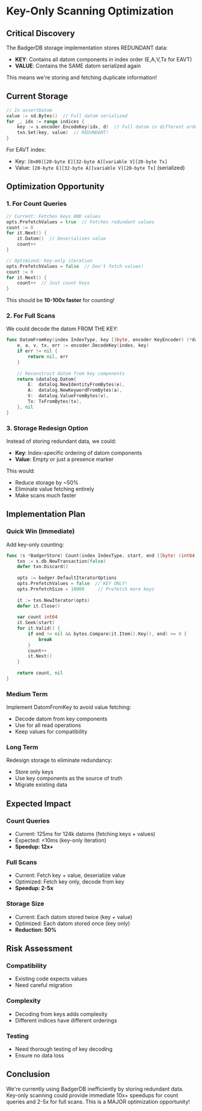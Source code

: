# Key-Only Scanning Optimization

## Critical Discovery

The BadgerDB storage implementation stores REDUNDANT data:
- **KEY**: Contains all datom components in index order (E,A,V,Tx for EAVT)
- **VALUE**: Contains the SAME datom serialized again

This means we're storing and fetching duplicate information!

## Current Storage

```go
// In assertDatom
value := sd.Bytes()  // Full datom serialized
for _, idx := range indices {
    key := s.encoder.EncodeKey(idx, d)  // Full datom in different order
    txn.Set(key, value)  // REDUNDANT!
}
```

For EAVT index:
- Key: `[0x00][20-byte E][32-byte A][variable V][20-byte Tx]`
- Value: `[20-byte E][32-byte A][variable V][20-byte Tx]` (serialized)

## Optimization Opportunity

### 1. For Count Queries
```go
// Current: Fetches keys AND values
opts.PrefetchValues = true  // Fetches redundant values
count := 0
for it.Next() {
    it.Datom()  // Deserializes value
    count++
}

// Optimized: Key-only iteration
opts.PrefetchValues = false  // Don't fetch values!
count := 0
for it.Next() {
    count++  // Just count keys
}
```

This should be **10-100x faster** for counting!

### 2. For Full Scans
We could decode the datom FROM THE KEY:

```go
func DatomFromKey(index IndexType, key []byte, encoder KeyEncoder) (*datalog.Datom, error) {
    e, a, v, tx, err := encoder.DecodeKey(index, key)
    if err != nil {
        return nil, err
    }
    
    // Reconstruct datom from key components
    return &datalog.Datom{
        E:  datalog.NewIdentityFromBytes(e),
        A:  datalog.NewKeywordFromBytes(a),
        V:  datalog.ValueFromBytes(v),
        Tx: TxFromBytes(tx),
    }, nil
}
```

### 3. Storage Redesign Option

Instead of storing redundant data, we could:
- **Key**: Index-specific ordering of datom components
- **Value**: Empty or just a presence marker

This would:
- Reduce storage by ~50%
- Eliminate value fetching entirely
- Make scans much faster

## Implementation Plan

### Quick Win (Immediate)
Add key-only counting:
```go
func (s *BadgerStore) Count(index IndexType, start, end []byte) (int64, error) {
    txn := s.db.NewTransaction(false)
    defer txn.Discard()
    
    opts := badger.DefaultIteratorOptions
    opts.PrefetchValues = false  // KEY ONLY!
    opts.PrefetchSize = 10000     // Prefetch more keys
    
    it := txn.NewIterator(opts)
    defer it.Close()
    
    var count int64
    it.Seek(start)
    for it.Valid() {
        if end != nil && bytes.Compare(it.Item().Key(), end) >= 0 {
            break
        }
        count++
        it.Next()
    }
    
    return count, nil
}
```

### Medium Term
Implement DatomFromKey to avoid value fetching:
- Decode datom from key components
- Use for all read operations
- Keep values for compatibility

### Long Term
Redesign storage to eliminate redundancy:
- Store only keys
- Use key components as the source of truth
- Migrate existing data

## Expected Impact

### Count Queries
- Current: 125ms for 124k datoms (fetching keys + values)
- Expected: <10ms (key-only iteration)
- **Speedup: 12x+**

### Full Scans
- Current: Fetch key + value, deserialize value
- Optimized: Fetch key only, decode from key
- **Speedup: 2-5x**

### Storage Size
- Current: Each datom stored twice (key + value)
- Optimized: Each datom stored once (key only)
- **Reduction: 50%**

## Risk Assessment

### Compatibility
- Existing code expects values
- Need careful migration

### Complexity
- Decoding from keys adds complexity
- Different indices have different orderings

### Testing
- Need thorough testing of key decoding
- Ensure no data loss

## Conclusion

We're currently using BadgerDB inefficiently by storing redundant data. Key-only scanning could provide immediate 10x+ speedups for count queries and 2-5x for full scans. This is a MAJOR optimization opportunity!
